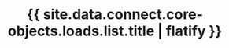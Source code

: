 ---
# -------------------------- #
#      ENDPOINT DETAILS      #
# -------------------------- #

product-type: "connect"
content-type: "api-endpoint"
endpoint: "loads"
key: "list-last-loads-for-account"
version: "4"


# -------------------------- #
#       METHOD DETAILS       #
# -------------------------- #

title: "{{ site.data.connect.core-objects.loads.list.title | flatify }}"
method: "get"
short-url: |
  /v4/{stitch_client_id}/loads
full-url: |
  {{ api.base-url }}{{ endpoint.short-url | flatify }}

short: "{{ site.data.connect.core-objects.loads.list.short | flatify }}"
description: |
  {{ site.data.connect.core-objects.loads.list.description | flatify }}


# ---------------------------- #
#  RATE LIMITING & PAGINATION  #
# ---------------------------- #

# The resource type, applicable to rate limits.
# Info about this resource/rate limit type lives in: _data/connect/rate-limits
rate-limit-type: "jobs"

# The number of records returned for each page of results
pagination: "100"

# How results are ordered in the response
order-by: "stream_name"
sort-type: "Ascending (A-Z)"


# -------------------------- #
#       METHOD ARGUMENTS     #
# -------------------------- #

## This depends on the method being used, and the type of endpoint.

arguments:
  - name: "stitch_client_id"
    required: true
    type: "path parameter"
    description: |
      A path parameter corresponding to the unique ID of a Stitch account.

      **Note**: The client ID must be associated with the provided access token.
    example-value: |
      116078

  - name: "page"
    required: false
    type: "path parameter"
    description: |
      A path parameter corresponding to the page of results to retrieve, adhering to the format `?page={page_number}`, where `{page_number}` is the number of the page to retrieve.

      Each results set, or page, can contain up to 100 load attempt records. This parameter is only required if you want to retrieve additional pages beyond the first 100 load attempt records. By default, a request to `{{ endpoint.short-url | flatify }}` is equivalent to a request for page `1` using this parameter.

      If an account contains more than 100 load attempt records, the response will include data about subsequent pages that can be used to retrieve them. Refer to the **Requests** tab for an example.

      Refer to the [Pagination section]({{ site.data.connect.api.pagination }}) for more info on paginating through lists.
    example-value: |
      2


# -------------------------- #
#           RETURNS          #
# -------------------------- #

returns: |
  If successful, the API will return a status of <code class="api success">200 OK</code> and the following properties:

response-attributes:
  - name: "data"
    type: "array"
    description: |
      An array of [Load objects]({{ site.data.connect.core-objects.loads.object }}), one for each stream that has had an attempted load in the past 60 days.

      **Note**: Load objects are returned in ascending order by `stream_id`.

  - name: "page"
    type: "integer"
    description: |
      The number of the current page of results. Each page of results can contain up to 100 load attempt records.
    example-value: |
      1

  - name: "total"
    type: "integer"
    description: |
      The total number of load attempt records in the result set.
    example-value: |
      5

  - name: "links"
    type: "object"
    description: |
      An object containing links to the next and previous pages of results.

      **Note**: This object will be empty if the result set contains less than 101 load attempt records, or `total < 101`.
    subattributes:
      - name: "next"
        type: "string"
        description: |
          A URL leading to the next paginated set of load attempt results. Use a subsequent `GET` request to this URL to retrieve the results for this page.

          Refer to the **Requests** tab for an example.
        example-value: |
          /v4/116078/loads?page=3

      - name: "previous"
        type: "string"
        description: |
          A URL leading to the previous paginated set of load attempt results. Use a subsequent `GET` request to this URL to retrieve the results for this page.

          Refer to the **Requests** tab for an example.
        example-value: |
          /v4/116078/loads?page=1


# ------------------------------ #
#   EXAMPLE REQUEST & RESPONSES  #
# ------------------------------ #

examples:
  - type: "Request"
    subexamples:
    - title: "Retrieving the first page of results"
      request-url: "{{ endpoint.short-url | flatify | strip_newlines }}"
      header: "{{ site.data.connect.request-headers.get.without-body | flatify }}"

    - title: "Retrieving the second page of results"
      request-url: "{{ endpoint.short-url | flatify | strip_newlines }}?page=2"
      header: "{{ site.data.connect.request-headers.get.without-body | flatify }}"

  - type: "Response"
    language: "json"
    subexamples:
      - title: "Result set with less than 100 load attempt records"
        code: |
          {
             "data":[
                {
                   "stitch_client_id":116078,
                   "source_name":"recurly",
                   "stream_name":"accounts",
                   "last_batch_loaded_at":null,
                   "error_state":{
                      "notification_data":{
                         "message":"establish a connection to your data warehouse",
                         "exception_message":"establish a connection to your data warehouse",
                         "warehouse_error_code":500151,
                         "error":"LOADER_WAREHOUSE_ERROR",
                         "new_column":null,
                         "status":"ERROR",
                         "warehouse_sql_state":"HY000",
                         "action":"get-connection",
                         "warehouse_message":"[Simba][SparkJDBCDriver](500151) Error setting/closing session: Open Session Error.",
                         "column":null
                      },
                      "exception_chain":[
                         {
                            "class":"clojure.lang.ExceptionInfo",
                            "message":"establish a connection to your data warehouse",
                            "chain_sequence_num":0,
                            "action":"get-connection"
                         }
                      ]
                   }
                },
                {
                   "stitch_client_id":116078,
                   "source_name":"heroku_1",
                   "stream_name":"customers",
                   "last_batch_loaded_at":"2020-06-23T15:14:59Z",
                   "error_state":null
                }
             ],
             "page":1,
             "total"2,
             "links":{}
          }

      - title: "Result set with more than 100 load attempt records"
        code: |
          {
             "data":[
                {
                   "stitch_client_id":116078,
                   "source_name":"recurly",
                   "stream_name":"accounts",
                   "last_batch_loaded_at":null,
                   "error_state":{
                      "notification_data":{
                         "message":"establish a connection to your data warehouse",
                         "exception_message":"establish a connection to your data warehouse",
                         "warehouse_error_code":500151,
                         "error":"LOADER_WAREHOUSE_ERROR",
                         "new_column":null,
                         "status":"ERROR",
                         "warehouse_sql_state":"HY000",
                         "action":"get-connection",
                         "warehouse_message":"[Simba][SparkJDBCDriver](500151) Error setting/closing session: Open Session Error.",
                         "column":null
                      },
                      "exception_chain":[
                         {
                            "class":"clojure.lang.ExceptionInfo",
                            "message":"establish a connection to your data warehouse",
                            "chain_sequence_num":0,
                            "action":"get-connection"
                         }
                      ]
                   }
                },
                {
                   "stitch_client_id":116078,
                   "source_name":"heroku_1",
                   "stream_name":"customers",
                   "last_batch_loaded_at":"2020-06-23T15:14:59Z",
                   "error_state":null
                },
                [...]
             ],
              "page": 1,
              "total": 102,
              "links": {
                "next": "/v4/116078/loads?page=2"
              }
            }

  - type: "Errors"
    # Included only if there are errors for the endpoint
    # The errors live in: _data/connect/response-codes/loads.yml
---
